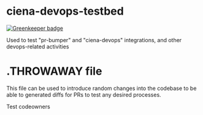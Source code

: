 # ciena-devops-testbed

[![Greenkeeper badge](https://badges.greenkeeper.io/ciena-blueplanet/ciena-devops-testbed.svg)](https://greenkeeper.io/)

Used to test "pr-bumper" and "ciena-devops" integrations, and other devops-related activities

# .THROWAWAY file
This file can be used to introduce random changes into the codebase to be able to generated diffs for PRs to test any desired processes.

Test codeowners
